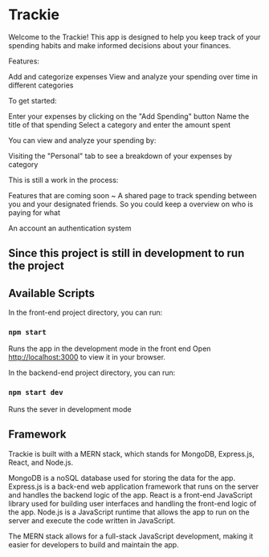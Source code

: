 # Trackie

Welcome to the Trackie! This app is designed to help you keep track of your spending habits and make informed decisions about your finances.

Features:

  Add and categorize expenses
  View and analyze your spending over time in different categories
  
To get started:

  Enter your expenses by clicking on the "Add Spending" button
  Name the title of that spending
  Select a category and enter the amount spent
  
You can view and analyze your spending by:

  Visiting the "Personal" tab to see a breakdown of your expenses by category
  
  
This is still a work in the process:

Features that are coming soon ~ 
A shared page to track spending between you and your designated friends. So you could keep a overview on who is paying for what

An account an authentication system


## Since this project is still in development to run the project

## Available Scripts

In the front-end project directory, you can run:

### `npm start`

Runs the app in the development mode in the front end
Open [http://localhost:3000](http://localhost:3000) to view it in your browser.

In the backend-end project directory, you can run:

### `npm start dev`

Runs the sever in development mode

## Framework

Trackie is built with a MERN stack, which stands for MongoDB, Express.js, React, and Node.js.

MongoDB is a noSQL database used for storing the data for the app.
Express.js is a back-end web application framework that runs on the server and handles the backend logic of the app.
React is a front-end JavaScript library used for building user interfaces and handling the front-end logic of the app.
Node.js is a JavaScript runtime that allows the app to run on the server and execute the code written in JavaScript.

The MERN stack allows for a full-stack JavaScript development, making it easier for developers to build and maintain the app.



